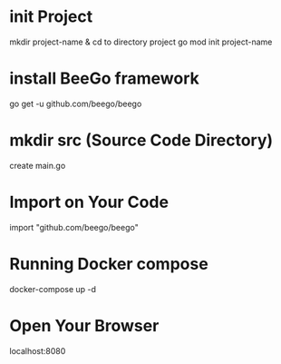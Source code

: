 # init Project
mkdir project-name & cd to directory project
go mod init project-name

# install BeeGo framework

go get -u github.com/beego/beego

# mkdir src (Source Code Directory)
create main.go <simple Application>

# Import on Your Code
import "github.com/beego/beego"

# Running Docker compose
docker-compose up -d

# Open Your Browser
localhost:8080 
